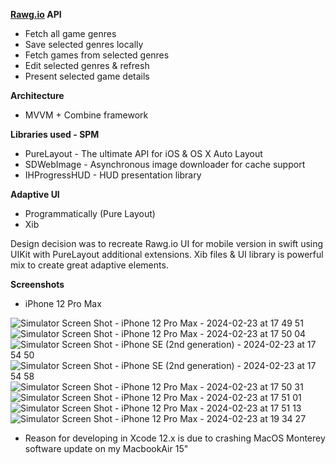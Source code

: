 
**[Rawg.io](https://rawg.io/) API**

* Fetch all game genres
* Save selected genres locally
* Fetch games from selected genres
* Edit selected genres & refresh 
* Present selected game details

**Architecture**
* MVVM + Combine framework

**Libraries used - SPM**

* PureLayout - The ultimate API for iOS & OS X Auto Layout
* SDWebImage - Asynchronous image downloader for cache support
* IHProgressHUD - HUD presentation library

**Adaptive UI**

* Programmatically (Pure Layout)
* Xib

Design decision was to recreate Rawg.io UI for mobile version in swift using UIKit with PureLayout additional extensions. Xib files & UI library is powerful mix to create great adaptive elements.

**Screenshots**

* iPhone 12 Pro Max

![Simulator Screen Shot - iPhone 12 Pro Max - 2024-02-23 at 17 49 51](https://github.com/Peroi7/iOS-GameApp/assets/50051000/cc6ea381-aadb-4abd-b4f4-4144b580bdbe)
![Simulator Screen Shot - iPhone 12 Pro Max - 2024-02-23 at 17 50 04](https://github.com/Peroi7/iOS-GameApp/assets/50051000/cf1f2447-67e5-49d1-ab9a-1e9b3602500d)
![Simulator Screen Shot - iPhone SE (2nd generation) - 2024-02-23 at 17 54 50](https://github.com/Peroi7/iOS-GameApp/assets/50051000/af5896bf-a86a-4989-8a4f-0a1d24232e78)
![Simulator Screen Shot - iPhone SE (2nd generation) - 2024-02-23 at 17 54 58](https://github.com/Peroi7/iOS-GameApp/assets/50051000/5c4892fc-f233-4e6c-99ce-edfa907647fb)
![Simulator Screen Shot - iPhone 12 Pro Max - 2024-02-23 at 17 50 31](https://github.com/Peroi7/iOS-GameApp/assets/50051000/9e0b234d-4820-4814-b231-691d79105a72)
![Simulator Screen Shot - iPhone 12 Pro Max - 2024-02-23 at 17 51 01](https://github.com/Peroi7/iOS-GameApp/assets/50051000/fdec4817-b94b-420e-9ad6-721dfc2c5234)
![Simulator Screen Shot - iPhone 12 Pro Max - 2024-02-23 at 17 51 13](https://github.com/Peroi7/iOS-GameApp/assets/50051000/fde6947a-fe2b-44e2-a895-639153719792)
![Simulator Screen Shot - iPhone 12 Pro Max - 2024-02-23 at 19 34 27](https://github.com/Peroi7/iOS-GameApp/assets/50051000/db47a6e7-98f8-41d1-afce-70dddf2bb222)

- Reason for developing in Xcode 12.x is due to crashing MacOS Monterey software update on my MacbookAir 15"
